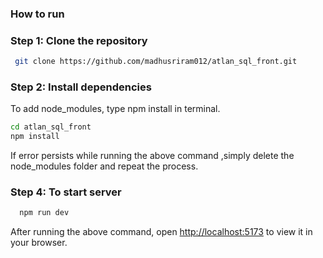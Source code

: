 
### How to run

### Step 1: Clone the repository
```bash
 git clone https://github.com/madhusriram012/atlan_sql_front.git
```
### Step 2: Install dependencies
To add node_modules, type npm install in terminal.
```bash
cd atlan_sql_front
npm install 
```
If error persists while running the above command ,simply delete the node_modules folder and repeat the process.

### Step 4: To start server
```bash
  npm run dev
```
After running the above command, open [http://localhost:5173](http://localhost:5173/) to view it in your browser.
